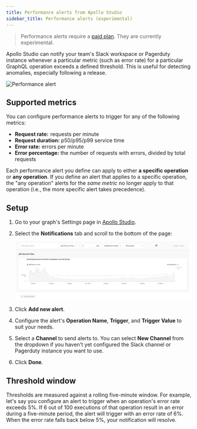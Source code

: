 ```yaml
---
title: Performance alerts from Apollo Studio
sidebar_title: Performance alerts (experimental)
---
```


> Performance alerts require a [paid plan](https://www.apollographql.com/pricing/). They are currently experimental.

Apollo Studio can notify your team's Slack workspace or Pagerduty instance whenever a particular metric (such as error rate) for a particular GraphQL operation exceeds a defined threshold. This is useful for detecting anomalies, especially following a release.

<img src="./img/integrations/slack-notification.png" width="500" class="screenshot" alt="Performance alert" />

## Supported metrics

You can configure performance alerts to trigger for any of the following metrics:

- **Request rate:**  requests per minute
- **Request duration:** p50/p95/p99 service time
- **Error rate:** errors per minute
- **Error percentage:** the number of requests with errors, divided by total
  requests

Each performance alert you define can apply to either **a specific operation** or **any operation**. If you define an alert that applies to a specific operation, the "any operation" alerts for the _same metric_ no longer apply to that operation (i.e., the more specific alert takes precedence).

## Setup

1. Go to your graph's Settings page in [Apollo Studio](https://studio.apollographql.com/).
2. Select the **Notifications** tab and scroll to the bottom of the page:

   <img src="./img/integrations/perf_alert_setup.png" class="screenshot" alt="Performance alert" />

2. Click **Add new alert**.
3. Configure the alert's **Operation Name**, **Trigger**, and **Trigger Value** to suit your needs.
4. Select a **Channel** to send alerts to. You can select **New Channel** from the dropdown if you haven't yet configured the Slack channel or Pagerduty instance you want to use.
5. Click **Done**.

## Threshold window

Thresholds are measured against a rolling five-minute window. For example, let's say you configure an alert to trigger when an operation's error rate exceeds 5%. If 6 out of 100 executions of that operation result in an error during a five-minute period, the alert will trigger with an error rate of 6%. When the error rate falls back below 5%, your notification will resolve.
